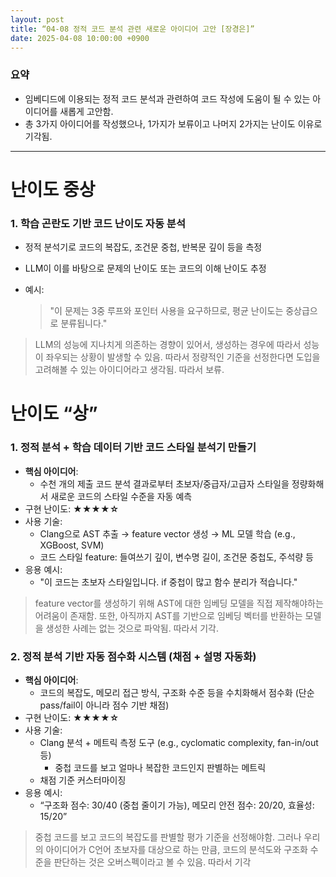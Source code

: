 ```yaml
---
layout: post
title: “04-08 정적 코드 분석 관련 새로운 아이디어 고안 [장경은]”
date: 2025-04-08 10:00:00 +0900
---
```


### 요약

- 임베디드에 이용되는 정적 코드 분석과 관련하여 코드 작성에 도움이 될 수 있는 아이디어를 새롭게 고안함.
- 총 3가지 아이디어를 작성했으나, 1가지가 보류이고 나머지 2가지는 난이도 이유로 기각됨.

---



# 난이도 중상

### 1. **학습 곤란도 기반 코드 난이도 자동 분석**

- 정적 분석기로 코드의 복잡도, 조건문 중첩, 반복문 깊이 등을 측정
- LLM이 이를 바탕으로 문제의 난이도 또는 코드의 이해 난이도 추정
- 예시:
  
    > "이 문제는 3중 루프와 포인터 사용을 요구하므로, 평균 난이도는 중상급으로 분류됩니다."

> LLM의 성능에 지나치게 의존하는 경향이 있어서, 생성하는 경우에 따라서 성능이 좌우되는 상황이 발생할 수 있음. 따라서 정량적인 기준을 선정한다면 도입을 고려해볼 수 있는 아이디어라고 생각됨. 따라서 보류.



# 난이도 “상”

### 1. **정적 분석 + 학습 데이터 기반 코드 스타일 분석기 만들기**

- **핵심 아이디어**:
    - 수천 개의 제출 코드 분석 결과로부터 초보자/중급자/고급자 스타일을 정량화해서 새로운 코드의 스타일 수준을 자동 예측
- 구현 난이도: **★★★★☆**
- 사용 기술:
    - Clang으로 AST 추출 → feature vector 생성 → ML 모델 학습 (e.g., XGBoost, SVM)
    - 코드 스타일 feature: 들여쓰기 깊이, 변수명 길이, 조건문 중첩도, 주석량 등
- 응용 예시:
    - "이 코드는 초보자 스타일입니다. if 중첩이 많고 함수 분리가 적습니다."

> feature vector를 생성하기 위해 AST에 대한 임베딩 모델을 직접 제작해야하는 어려움이 존재함. 또한, 아직까지 AST를 기반으로 임베딩 벡터를 반환하는 모델을 생성한 사례는 없는 것으로 파악됨. 따라서 기각.





### 2. **정적 분석 기반 자동 점수화 시스템 (채점 + 설명 자동화)**

- **핵심 아이디어**:
    - 코드의 복잡도, 메모리 접근 방식, 구조화 수준 등을 수치화해서 점수화 (단순 pass/fail이 아니라 점수 기반 채점)
- 구현 난이도: **★★★★☆**
- 사용 기술:
    - Clang 분석 + 메트릭 측정 도구 (e.g., cyclomatic complexity, fan-in/out 등)
        - 중첩 코드를 보고 얼마나 복잡한 코드인지 판별하는 메트릭
    - 채점 기준 커스터마이징
- 응용 예시:
    - “구조화 점수: 30/40 (중첩 줄이기 가능), 메모리 안전 점수: 20/20, 효율성: 15/20”

> 중첩 코드를 보고 코드의 복잡도를 판별할 평가 기준을 선정해야함. 그러나 우리의 아이디어가 C언어 초보자를 대상으로 하는 만큼, 코드의 분석도와 구조화 수준을 판단하는 것은 오버스펙이라고 볼 수 있음. 따라서 기각